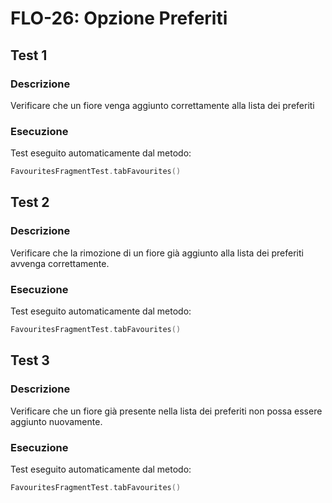 # FLO-26: Opzione Preferiti

## Test 1

### Descrizione

Verificare che un fiore venga aggiunto correttamente alla lista dei preferiti

### Esecuzione

Test eseguito automaticamente dal metodo:
```kotlin
FavouritesFragmentTest.tabFavourites()
```

## Test 2

### Descrizione

Verificare che la rimozione di un fiore già aggiunto alla lista dei preferiti avvenga correttamente.

### Esecuzione

Test eseguito automaticamente dal metodo:
```kotlin
FavouritesFragmentTest.tabFavourites()
```

## Test 3

### Descrizione

Verificare che un fiore già presente nella lista dei preferiti non possa essere aggiunto nuovamente.

### Esecuzione

Test eseguito automaticamente dal metodo:
```kotlin
FavouritesFragmentTest.tabFavourites()
```